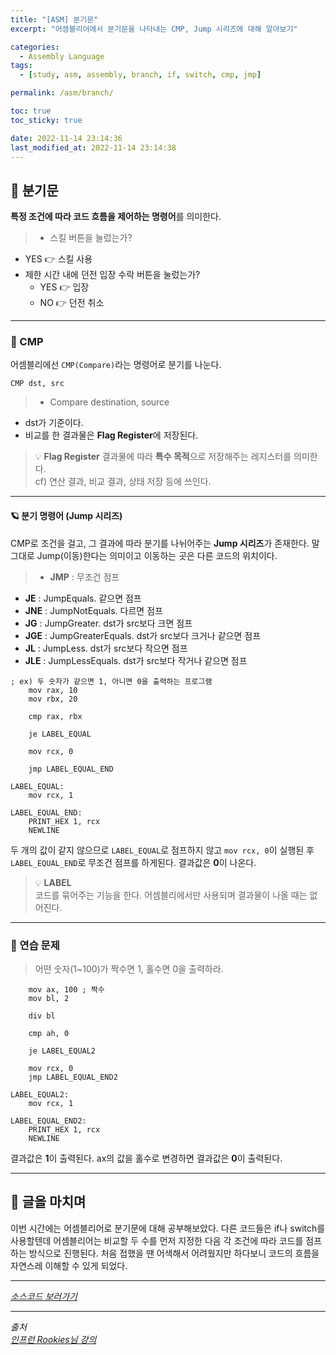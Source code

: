 ```yaml
---
title: "[ASM] 분기문"
excerpt: "어셈블리어에서 분기문을 나타내는 CMP, Jump 시리즈에 대해 알아보기"

categories:
  - Assembly Language
tags:
  - [study, asm, assembly, branch, if, switch, cmp, jmp]

permalink: /asm/branch/

toc: true
toc_sticky: true

date: 2022-11-14 23:14:36
last_modified_at: 2022-11-14 23:14:38
---
```


## 👻 분기문
**특정 조건에 따라 코드 흐름을 제어하는 명령어**를 의미한다.

> - 스킬 버튼을 눌렀는가?
  - YES 👉 스킬 사용
- 제한 시간 내에 던전 입장 수락 버튼을 눌렀는가?
  - YES 👉 입장
  - NO 👉 던전 취소

***

### 🌱 CMP
어셈블리에선 ``` CMP(Compare) ```라는 명령어로 분기를 나눈다.

```
CMP dst, src
```

> - Compare destination, source
- dst가 기준이다.
- 비교를 한 결과물은 **Flag Register**에 저장된다.

> 💡 **Flag Register**
결과물에 따라 **특수 목적**으로 저장해주는 레지스터를 의미한다.   
cf) 연산 결과, 비교 결과, 상태 저장 등에 쓰인다.

***

#### 🪐 분기 명령어 (Jump 시리즈)
CMP로 조건을 걸고, 그 결과에 따라 분기를 나뉘어주는 **Jump 시리즈**가 존재한다. 말 그대로 Jump(이동)한다는 의미이고 이동하는 곳은 다른 코드의 위치이다.

> - **JMP** : 무조건 점프
- **JE** : JumpEquals. 같으면 점프
- **JNE** : JumpNotEquals. 다르면 점프
- **JG** : JumpGreater. dst가 src보다 크면 점프
- **JGE** : JumpGreaterEquals. dst가 src보다 크거나 같으면 점프
- **JL** : JumpLess. dst가 src보다 작으면 점프
- **JLE** : JumpLessEquals. dst가 src보다 작거나 같으면 점프

```
; ex) 두 숫자가 같으면 1, 아니면 0을 출력하는 프로그램
    mov rax, 10
    mov rbx, 20
    
    cmp rax, rbx
    
    je LABEL_EQUAL
    
    mov rcx, 0
    
    jmp LABEL_EQUAL_END
    
LABEL_EQUAL:
    mov rcx, 1
    
LABEL_EQUAL_END:
    PRINT_HEX 1, rcx
    NEWLINE
```

두 개의 값이 같지 않으므로 ``` LABEL_EQUAL ```로 점프하지 않고 ``` mov rcx, 0 ```이 실행된 후 ``` LABEL_EQUAL_END ```로 무조건 점프를 하게된다. 결과값은 **0**이 나온다.

> 💡 **LABEL**   
코드를 묶어주는 기능을 한다. 어셈블리에서만 사용되며 결과물이 나올 때는 없어진다.

***

### 🌱 연습 문제
> 어떤 숫자(1~100)가 짝수면 1, 홀수면 0을 출력하라.

```
    mov ax, 100 ; 짝수
    mov bl, 2
    
    div bl
    
    cmp ah, 0
    
    je LABEL_EQUAL2
    
    mov rcx, 0
    jmp LABEL_EQUAL_END2
    
LABEL_EQUAL2:
    mov rcx, 1
    
LABEL_EQUAL_END2:
    PRINT_HEX 1, rcx
    NEWLINE
```

결과값은 **1**이 출력된다. ax의 값을 홀수로 변경하면 결과값은 **0**이 출력된다.

***

## 👻 글을 마치며
이번 시간에는 어셈블리어로 분기문에 대해 공부해보았다. 다른 코드들은 if나 switch를 사용할텐데 어셈블리어는 비교할 두 수를 먼저 지정한 다음 각 조건에 따라 코드를 점프하는 방식으로 진행된다. 처음 접했을 땐 어색해서 어려웠지만 하다보니 코드의 흐름을 자연스레 이해할 수 있게 되었다.

***

_[소스코드 보러가기](https://github.com/choi-dan-di/study_assembly/blob/main/branch/branch.asm)_

***

_출처_   
_[인프런 Rookies님 강의](https://inf.run/bje8)_   